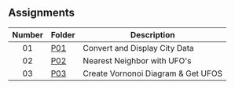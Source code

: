 ## Assignments

| Number | Folder | Description |
| :----: | ------ | ----------- |
|  01    |   [P01](https://github.com/Micah-Lyn/4553-Spatial-DS-Scotland/tree/main/Assignments/PO1)    | Convert and Display City Data          |
|  02    |   [P02](https://github.com/Micah-Lyn/4553-Spatial-DS-Scotland/tree/main/Assignments/PO2)    | Nearest Neighbor with UFO's         |
|  03    |   [P03](https://github.com/Micah-Lyn/4553-Spatial-DS-Scotland/tree/main/Assignments/PO3)    | Create Vornonoi Diagram & Get UFOS         |


